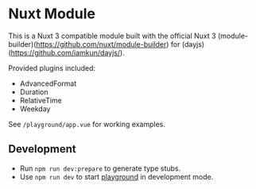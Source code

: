 # Nuxt Module

This is a Nuxt 3 compatible module built with the official Nuxt 3 (module-builder)(https://github.com/nuxt/module-builder) for (dayjs)(https://github.com/iamkun/dayjs/).

Provided plugins included:
* AdvancedFormat
* Duration
* RelativeTime
* Weekday

See `/playground/app.vue` for working examples.

## Development

- Run `npm run dev:prepare` to generate type stubs.
- Use `npm run dev` to start [playground](./playground) in development mode.
